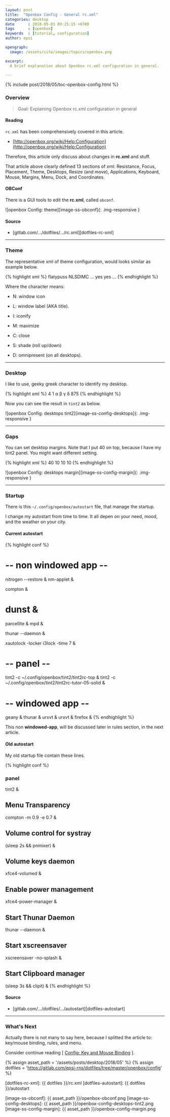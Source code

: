 ```yaml
---
layout: post
title:  "Openbox Config - General rc.xml"
categories: desktop
date      : 2018-05-03 09:25:15 +0700
tags      : [openbox]
keywords  : [tutorial, configuration]
author: epsi

opengraph:
  image: /assets/site/images/topics/openbox.png

excerpt:
  A brief explanation about Openbox rc.xml configuration in general.

---
```


{% include post/2018/05/toc-openbox-config.html %}

### Overview

> Goal: Explaining Openbox rc.xml configuration in general

#### Reading

<code class="code-file">rc.xml</code> has been comprehensively covered in this article.

*	[http://openbox.org/wiki/Help:Configuration](http://openbox.org/wiki/Help:Configuration)

Therefore, this article only discuss about changes in **rc.xml** and stuff.

That article above clearly defined 13 sections of xml:
Resistance, Focus, Placement, Theme, Desktops, Resize (and move),
Applications, Keyboard, Mouse, Margins, Menu, Dock, and Coordinates.

#### OBConf

There is a GUI tools to edit the **rc.xml**, called <code>obconf</code>.

![openbox Config: theme][image-ss-obconf]{: .img-responsive }

#### Source

*	[gitlab.com/.../dotfiles/.../rc.xml][dotfiles-rc-xml]

-- -- --

### Theme

The representative xml of theme configuration,
would looks similar as example below.

{% highlight xml %}
  <theme>
    <name>flatypuss</name>
    <titleLayout>NLSDIMC</titleLayout>
    ...
    <keepBorder>yes</keepBorder>
    <animateIconify>yes</animateIconify>
    <font place="ActiveWindow">
      ...
    </font>
  </theme>
{% endhighlight %}

Where the character means:

*	N: window icon

*	L: window label (AKA title).

*	I: iconify

*	M: maximize

*	C: close

*	S: shade (roll up/down)

*	D: omnipresent (on all desktops).

-- -- --

### Desktop

I like to use, geeky greek character to identify my desktop.

{% highlight xml %}
  <desktops>
    <number>4</number>
    <firstdesk>1</firstdesk>
    <names>
      <name>α</name>
      <name>β</name>
      <name>γ</name>
      <name>δ</name>
    </names>
    <popupTime>875</popupTime>
  </desktops>
{% endhighlight %}

Now you can see the result in <code>tint2</code> as below.

![openbox Config: desktops tint2][image-ss-config-desktops]{: .img-responsive }

-- -- --

### Gaps

You can set desktop margins.
Note that I put 40 on top,
because I have my tint2 panel.
You might want different setting.

{% highlight xml %}
  <margins>
    <top>40</top>
    <bottom>10</bottom>
    <left>10</left>
    <right>10</right>
  </margins>
{% endhighlight %}

![openbox Config: desktops margin][image-ss-config-margin]{: .img-responsive }

-- -- --

### Startup

There is this <code class="code-file">~/.config/openbox/autostart</code> file,
that manage the startup.

I change my autostart from time to time.
It all depen on your need, mood, and the weather on your city.

#### Current autostart

{% highlight conf %}
# -- non windowed app --

nitrogen --restore &
nm-applet &

compton &
# dunst &
parcellite &
mpd &

thunar --daemon &

xautolock -locker i3lock -time 7 &

# -- panel --

tint2 -c ~/.config/openbox/tint2/tint2rc-top &
tint2 -c ~/.config/openbox/tint2/tint2rc-tutor-05-solid &

# -- windowed app --

geany &
thunar &
urxvt &
urxvt &
firefox &
{% endhighlight %}

This non **windowed-app**, will be discussed later in rules section,
in the next article.

#### Old autostart

My old startup file contain these lines.

{% highlight conf %}
### panel
tint2 &

## Menu Transparency
compton -m 0.9 -e 0.7 &

## Volume control for systray
(sleep 2s && pnmixer) &

## Volume keys daemon
xfce4-volumed &

## Enable power management
xfce4-power-manager &

## Start Thunar Daemon
thunar --daemon &

## Start xscreensaver
xscreensaver -no-splash &

## Start Clipboard manager
(sleep 3s && clipit) &
{% endhighlight %}

#### Source

*	[gitlab.com/.../dotfiles/.../autostart][dotfiles-autostart]


-- -- --

### What's Next

Actually there is not many to say here,
because I splitted the article to: key/mouse binding, rules, and menu.

Consider continue reading [ [Config: Key and Mouse Binding][local-part-config] ].

[//]: <> ( -- -- -- links below -- -- -- )
{% assign asset_path = '/assets/posts/desktop/2018/05' %}
{% assign dotfiles = 'https://gitlab.com/epsi-rns/dotfiles/tree/master/openbox/config' %}

[dotfiles-rc-xml]: {{ dotfiles }}/rc.xml
[dotfiles-autostart]: {{ dotfiles }}/autostart

[local-part-config]:  /desktop/2018/05/04/openbox-config.html

[image-ss-obconf]:          {{ asset_path }}/openbox-obconf.png
[image-ss-config-desktops]: {{ asset_path }}/openbox-config-desktops-tint2.png
[image-ss-config-margin]:   {{ asset_path }}/openbox-config-margin.png
